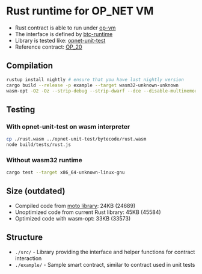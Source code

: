# Rust runtime for OP_NET VM

* Rust contract is able to run under [op-vm](https://github.com/btc-vision/op-vm)
* The interface is defined by [btc-runtime](https://github.com/btc-vision/btc-runtime)
* Library is tested like: [opnet-unit-test](https://github.com/btc-vision/opnet-unit-test)
* Reference contract: [OP_20](https://github.com/btc-vision/OP_20)

## Compilation

```sh
rustup install nightly # ensure that you have last nightly version
cargo build --release -p example --target wasm32-unknown-unknown
wasm-opt -O2 -Oz --strip-debug --strip-dwarf --dce --disable-multimemory --disable-fp16 --disable-mutable-globals --disable-gc --disable-multivalue --disable-nontrapping-float-to-int --disable-threads --mvp-features --remove-unused-module-elements ./target/wasm32-unknown-unknown/release/example.wasm -o ./rust.wasm
```

## Testing

### With opnet-unit-test on wasm interpreter

```sh
cp ./rust.wasm ../opnet-unit-test/bytecode/rust.wasm
node build/tests/rust.js
```

### Without wasm32 runtime

```sh
cargo test --target x86_64-unknown-linux-gnu
```

## Size (outdated)

* Compiled code from [moto library](https://github.com/btc-vision/OP_20): 24KB (24689)
* Unoptimized code from current Rust library: 45KB (45584)
* Optimized code with wasm-opt: 33KB (33573)

## Structure

* `./src/` - Library providing the interface and helper functions for contract interaction
* `./example/` - Sample smart contract, similar to contract used in unit tests
